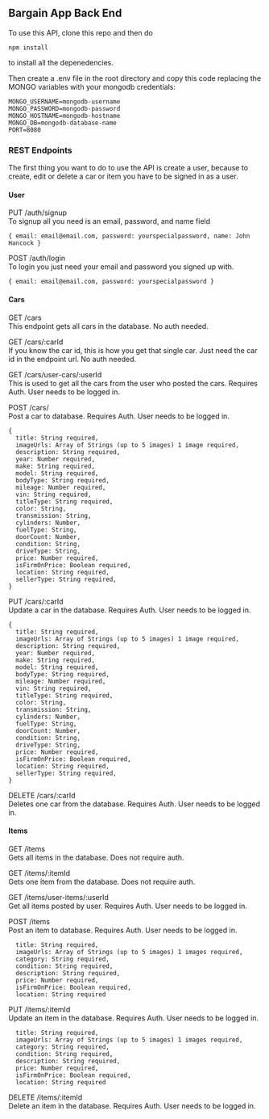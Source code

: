 ## Bargain App Back End

To use this API, clone this repo and then do

```
npm install
```

to install all the depenedencies.

Then create a .env file in the root directory and copy this code replacing the MONGO variables with your mongodb credentials:

```
MONGO_USERNAME=mongodb-username
MONGO_PASSWORD=mongodb-password
MONGO_HOSTNAME=mongodb-hostname
MONGO_DB=mongodb-database-name
PORT=8080
```

### REST Endpoints

The first thing you want to do to use the API is create a user, because to create, edit or delete a car or item you have to be signed in as a user.

#### User

PUT /auth/signup\
To signup all you need is an email, password, and name field

```
{ email: email@email.com, password: yourspecialpassword, name: John Hancock }
```

POST /auth/login\
To login you just need your email and password you signed up with.

```
{ email: email@email.com, password: yourspecialpassword }
```

#### Cars

GET /cars\
This endpoint gets all cars in the database. No auth needed.

GET /cars/:carId\
If you know the car id, this is how you get that single car. Just need the car id in the endpoint url. No auth needed.

GET /cars/user-cars/:userId\
This is used to get all the cars from the user who posted the cars. Requires Auth. User needs to be logged in.

POST /cars/\
Post a car to database. Requires Auth. User needs to be logged in.

```
{
  title: String required,
  imageUrls: Array of Strings (up to 5 images) 1 image required,
  description: String required,
  year: Number required,
  make: String required,
  model: String required,
  bodyType: String required,
  mileage: Number required,
  vin: String required,
  titleType: String required,
  color: String,
  transmission: String,
  cylinders: Number,
  fuelType: String,
  doorCount: Number,
  condition: String,
  driveType: String,
  price: Number required,
  isFirmOnPrice: Boolean required,
  location: String required,
  sellerType: String required,
}
```

PUT /cars/:carId\
Update a car in the database. Requires Auth. User needs to be logged in.

```
{
  title: String required,
  imageUrls: Array of Strings (up to 5 images) 1 image required,
  description: String required,
  year: Number required,
  make: String required,
  model: String required,
  bodyType: String required,
  mileage: Number required,
  vin: String required,
  titleType: String required,
  color: String,
  transmission: String,
  cylinders: Number,
  fuelType: String,
  doorCount: Number,
  condition: String,
  driveType: String,
  price: Number required,
  isFirmOnPrice: Boolean required,
  location: String required,
  sellerType: String required,
}
```

DELETE /cars/:carId\
Deletes one car from the database. Requires Auth. User needs to be logged in.

#### Items

GET /items\
Gets all items in the database. Does not require auth.

GET /items/:itemId\
Gets one item from the database. Does not require auth.

GET /items/user-items/:userId\
Get all items posted by user. Requires Auth. User needs to be logged in.

POST /items\
Post an item to database. Requires Auth. User needs to be logged in.

```
  title: String required,
  imageUrls: Array of Strings (up to 5 images) 1 images required,
  category: String required,
  condition: String required,
  description: String required,
  price: Number required,
  isFirmOnPrice: Boolean required,
  location: String required
```

PUT /items/:itemId\
Update an item in the database. Requires Auth. User needs to be logged in.

```
  title: String required,
  imageUrls: Array of Strings (up to 5 images) 1 images required,
  category: String required,
  condition: String required,
  description: String required,
  price: Number required,
  isFirmOnPrice: Boolean required,
  location: String required
```

DELETE /items/:itemId\
Delete an item in the database. Requires Auth. User needs to be logged in.
